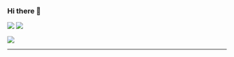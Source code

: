 ### Hi there 👋

<!--
**nurhafidz/nurhafidz** is a ✨ _special_ ✨ repository because its `README.md` (this file) appears on your GitHub profile.

Here are some ideas to get you started:

- 🔭 I’m currently working on ...
- 🌱 I’m currently learning ...
- 👯 I’m looking to collaborate on ...
- 🤔 I’m looking for help with ...
- 💬 Ask me about ...
- 📫 How to reach me: ...
- 😄 Pronouns: ...
- ⚡ Fun fact: ...
-->

![](https://github-readme-stats.vercel.app/api?username=Nurhafidz&theme=onedark&hide_border=true&include_all_commits=false&count_private=true)
![](https://github-readme-streak-stats.herokuapp.com/?user=Nurhafidz&theme=onedark&hide_border=true)<br/>

![](https://github-readme-stats.vercel.app/api/top-langs/?username=Nurhafidz&theme=onedark&hide_border=true&include_all_commits=false&count_private=true&layout=compact)

---

  

